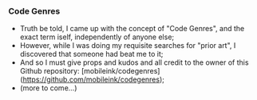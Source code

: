 ### Code Genres
* Truth be told, I came up with the concept of "Code Genres", and the exact term iself, independently of anyone else;
* However, while I was doing my requisite searches for "prior art", I discovered that someone had beat me to it;
* And so I must give props and kudos and all credit to the owner of this Github repository: [mobileink/codegenres] (https://github.com/mobileink/codegenres);
* (more to come...)
